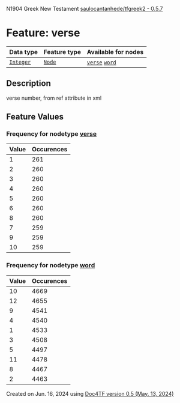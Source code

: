 N1904 Greek New Testament <a href="https://github.com/saulocantanhede/tfgreek2">saulocantanhede/tfgreek2 - 0.5.7</a>
# Feature: verse
Data type|Feature type|Available for nodes
---|---|---
[`Integer`](featuresbydatatype.md#integer)|[`Node`](featuresbytype.md#node)| [`verse`](featuresbynodetype.md#verse)  [`word`](featuresbynodetype.md#word) 
## Description
verse number, from ref attribute in xml
## Feature Values
### Frequency for nodetype [verse](featuresbynodetype.md#verse)
Value|Occurences
---|---
1|261
2|260
3|260
4|260
5|260
6|260
8|260
7|259
9|259
10|259
### Frequency for nodetype [word](featuresbynodetype.md#word)
Value|Occurences
---|---
10|4669
12|4655
9|4541
4|4540
1|4533
3|4508
5|4497
11|4478
8|4467
2|4463
 

Created on Jun. 16, 2024 using [Doc4TF version 0.5 (May. 13, 2024)](https://github.com/tonyjurg/Doc4TF/blob/main/CreateFeatureDoc.ipynb) 